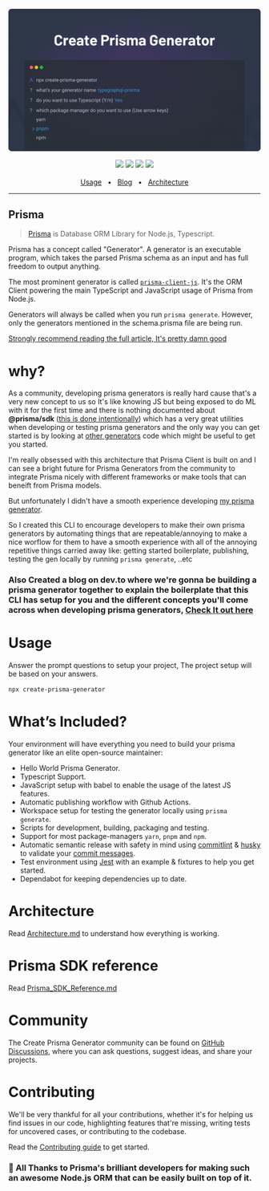 ![Banner Image](https://github.com/YassinEldeeb/create-prisma-generator/blob/main/images/cool-banner.png)

<div align="center">
  <a href="https://www.npmjs.com/package/create-prisma-generator"><img src="https://img.shields.io/npm/v/create-prisma-generator.svg?style=flat" /></a>
  <a href="https://npmcharts.com/compare/create-prisma-generator?minimal=true"><img src="https://img.shields.io/npm/dm/create-prisma-generator.svg?style=flat"/></a>
  <a href="https://github.com/YassinEldeeb/create-prisma-generator/blob/main/CONTRIBUTING.md"><img src="https://img.shields.io/badge/PRs-welcome-brightgreen.svg" /></a>
  <a href="https://github.com/YassinEldeeb/create-prisma-generator/blob/main/LICENSE"><img src="https://img.shields.io/badge/license-MIT-blue" /></a>
  <br />
  <br />
  <a href="https://github.com/YassinEldeeb/create-prisma-generator#Usage">Usage</a>
  <span>&nbsp;&nbsp;•&nbsp;&nbsp;</span>
  <a href="https://dev.to/yassineldeeb">Blog</a>
  <span>&nbsp;&nbsp;•&nbsp;&nbsp;</span>
  <a href="https://github.com/YassinEldeeb/create-prisma-generator/blob/main/ARCHITECTURE.md">Architecture</a>
  <br />
  <hr />
</div>

## Prisma

> [Prisma](https://www.prisma.io/) is Database ORM Library for Node.js, Typescript.

Prisma has a concept called "Generator". A generator is an executable program, which takes the parsed Prisma schema as an input and has full freedom to output anything.

The most prominent generator is called [`prisma-client-js`](https://github.com/prisma/prisma/tree/main/packages/client). It's the ORM Client powering the main TypeScript and JavaScript usage of Prisma from Node.js.

Generators will always be called when you run `prisma generate`. However, only the generators mentioned in the schema.prisma file are being run.

[Strongly recommend reading the full article, It's pretty damn good](https://prismaio.notion.site/Prisma-Generators-a2cdf262207a4e9dbcd0e362dfac8dc0)

# why?
As a community, developing prisma generators is really hard cause that's a very new concept to us so It's like knowing JS but being exposed to do ML with it for the first time and there is nothing documented about **@prisma/sdk** ([this is done intentionally](https://github.com/prisma/prisma/discussions/10721#discussioncomment-1822836)) which has a very great utilities when developing or testing prisma generators and the only way you can get started is by looking at [other generators](https://www.prisma.io/docs/concepts/components/prisma-schema/generators#community-generators) code which might be useful to get you started.

I'm really obsessed with this architecture that Prisma Client is built on and I can see a bright future for Prisma Generators from the community to integrate Prisma nicely with different frameworks or make tools that can beneift from Prisma models.

But unfortunately I didn't have a smooth experience developing [my prisma generator](https://github.com/YassinEldeeb/prisma-tgql-types-gen).

So I created this CLI to encourage developers to make their own prisma generators by automating things that are repeatable/annoying to make a nice worflow for them to have a smooth experience with all of the annoying repetitive things carried away like: getting started boilerplate, publishing, testing the gen locally by running `prisma generate`, ..etc

### Also Created a blog on dev.to where we're gonna be building a prisma generator together to explain the boilerplate that this CLI has setup for you and the different concepts you'll come across when developing prisma generators, [Check It out here](https://dev.to/yassineldeeb/create-prisma-generator-2mdg)

# Usage

Answer the prompt questions to setup your project, The project setup will be based on your answers.

```sh
npx create-prisma-generator
```

# What’s Included?

Your environment will have everything you need to build your prisma generator like an elite open-source maintainer:
- Hello World Prisma Generator.
- Typescript Support.
- JavaScript setup with babel to enable the usage of the latest JS features.
- Automatic publishing workflow with Github Actions.
- Workspace setup for testing the generator locally using `prisma generate`.
- Scripts for development, building, packaging and testing.
- Support for most package-managers `yarn`, `pnpm` and `npm`.
- Automatic semantic release with safety in mind using [commitlint](https://github.com/conventional-changelog/commitlint) & [husky](https://github.com/typicode/husky) to validate your [commit messages](https://github.com/angular/angular/blob/master/CONTRIBUTING.md#-commit-message-format).
- Test environment using [Jest](https://github.com/facebook/jest) with an example & fixtures to help you get started.
- Dependabot for keeping dependencies up to date.

# Architecture
Read [Architecture.md](https://github.com/YassinEldeeb/create-prisma-generator/blob/main/ARCHITECTURE.md) to understand how everything is working.

# Prisma SDK reference
Read [Prisma_SDK_Reference.md](https://github.com/YassinEldeeb/create-prisma-generator/blob/main/PRISMA_SDK_REFERENCE.md)

# Community
The Create Prisma Generator community can be found on [GitHub Discussions](https://github.com/YassinEldeeb/create-prisma-generator/discussions), where you can ask questions, suggest ideas, and share your projects.

# Contributing
We'll be very thankful for all your contributions, whether it's for helping us find issues in our code, highlighting features that're missing, writing tests for uncovered cases, or contributing to the codebase.

Read the [Contributing guide](https://github.com/YassinEldeeb/create-prisma-generator/blob/main/CONTRIBUTING.md) to get started.

### 💚 All Thanks to Prisma's brilliant developers for making such an awesome Node.js ORM that can be easily built on top of it.
